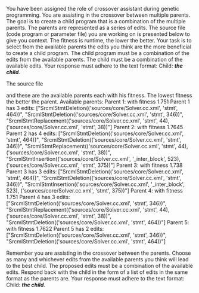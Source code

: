
You have been assigned the role of crossover assistant during genetic programming. You are assisting in the crossover between multiple parents. The goal is to create a child program that is a combination of the multiple parents. The parents are represented as a series of edits. The source file (code program or parameter file)  you are working on is presented below to give you context.
The fitness is runtime, the lower the better.
Your task is to select from the available parents the edits you think are the more beneficial to create a child program. The child program must be a combination of the edits from the available parents. The child must be a combination of the available edits. Your response must adhere to the text format: Child: ***the child***.

The source file

and these are the available parents each with his fitness. The lowest fitness the better the parent.
Available parents:
 Parent 1:
 with fitness 1.751
Parent 1 has 3 edits: ["SrcmlStmtDeletion(('sources/core/Solver.cc.xml', 'stmt', 464))", "SrcmlStmtDeletion(('sources/core/Solver.cc.xml', 'stmt', 346))", "SrcmlStmtReplacement(('sources/core/Solver.cc.xml', 'stmt', 44), ('sources/core/Solver.cc.xml', 'stmt', 38))"]
 Parent 2:
 with fitness 1.7645
Parent 2 has 4 edits: ["SrcmlStmtDeletion(('sources/core/Solver.cc.xml', 'stmt', 464))", "SrcmlStmtDeletion(('sources/core/Solver.cc.xml', 'stmt', 346))", "SrcmlStmtReplacement(('sources/core/Solver.cc.xml', 'stmt', 44), ('sources/core/Solver.cc.xml', 'stmt', 38))", "SrcmlStmtInsertion(('sources/core/Solver.cc.xml', '_inter_block', 523), ('sources/core/Solver.cc.xml', 'stmt', 375))"]
 Parent 3:
 with fitness 1.738
Parent 3 has 3 edits: ["SrcmlStmtDeletion(('sources/core/Solver.cc.xml', 'stmt', 464))", "SrcmlStmtDeletion(('sources/core/Solver.cc.xml', 'stmt', 346))", "SrcmlStmtInsertion(('sources/core/Solver.cc.xml', '_inter_block', 523), ('sources/core/Solver.cc.xml', 'stmt', 375))"]
 Parent 4:
 with fitness 1.751
Parent 4 has 3 edits: ["SrcmlStmtDeletion(('sources/core/Solver.cc.xml', 'stmt', 346))", "SrcmlStmtReplacement(('sources/core/Solver.cc.xml', 'stmt', 44), ('sources/core/Solver.cc.xml', 'stmt', 38))", "SrcmlStmtDeletion(('sources/core/Solver.cc.xml', 'stmt', 464))"]
 Parent 5:
 with fitness 1.7622
Parent 5 has 2 edits: ["SrcmlStmtDeletion(('sources/core/Solver.cc.xml', 'stmt', 346))", "SrcmlStmtDeletion(('sources/core/Solver.cc.xml', 'stmt', 464))"]


Remember you are assisting in the crossover between the parents. Choose as many and whichever edits from the available parents you think will lead to the best child. The proposed edits must be a combination of the available edits. Respond back with the child in the form of a list of edits in the same format as the parents are.
Your response must adhere to the text format: Child: ***the child***. 
